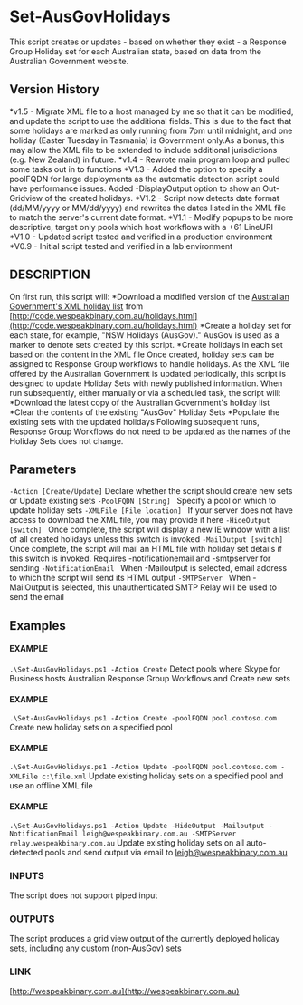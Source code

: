 # Set-AusGovHolidays
This script creates or updates - based on whether they exist - a Response Group Holiday set for each Australian state, based on data from the Australian Government website.

## Version History
*v1.5 - Migrate XML file to a host managed by me so that it can be modified, and update the script to use the additional fields. This is due to the fact that some holidays are marked as only running from 7pm until midnight, and one holiday (Easter Tuesday in Tasmania) is Government only.As a bonus, this may allow the XML file to be extended to include additional jurisdictions (e.g. New Zealand) in future.
*v1.4 - Rewrote main program loop and pulled some tasks out in to functions
*V1.3 - Added the option to specify a poolFQDN for large deployments as the automatic detection script could have performance issues. Added -DisplayOutput option to show an Out-Gridview of the created holidays.
*V1.2 - Script now detects date format (dd/MM/yyyy or MM/dd/yyyy) and rewrites the dates listed in the XML file to match the server's current date format.
*V1.1 - Modify popups to be more descriptive, target only pools which host workflows with a +61 LineURI
*V1.0 - Updated script tested and verified in a production environment
*V0.9 - Initial script tested and verified in a lab environment

## DESCRIPTION
On first run, this script will:
    *Download a modified version of the [Australian Government's XML holiday list](http://www.australia.gov.au/about-australia/special-dates-and-events/public-holidays) from [http://code.wespeakbinary.com.au/holidays.html](http://code.wespeakbinary.com.au/holidays.html)
    *Create a holiday set for each state, for example, "NSW Holidays (AusGov)." AusGov is used as a marker to denote sets created by this script.
    *Create holidays in each set based on the content in the XML file
Once created, holiday sets can be assigned to Response Group workflows to handle holidays.
As the XML file offered by the Australian Government is updated periodically, this script is designed to update Holiday Sets with newly published information.
When run subsequently, either manually or via a scheduled task, the script will:
    *Download the latest copy of the Australian Government's holiday list
    *Clear the contents of the existing "AusGov" Holiday Sets
    *Populate the existing sets with the updated holidays
Following subsequent runs, Response Group Workflows do not need to be updated as the names of the Holiday Sets does not change.

## Parameters
`-Action [Create/Update]`
    Declare whether the script should create new sets or Update existing sets
`-PoolFQDN [String] `
    Specify a pool on which to update holiday sets
`-XMLFile [File location] `
    If your server does not have access to download the XML file, you may provide it here
`-HideOutput [switch] `
    Once complete, the script will display a new IE window with a list of all created holidays unless this switch is invoked
`-MailOutput [switch] `
    Once complete, the script will mail an HTML file with holiday set details if this switch is invoked. Requires -notificationemail and -smtpserver for sending
`-NotificationEmail `
    When -Mailoutput is selected, email address to which the script will send its HTML output
`-SMTPServer `
    When -MailOutput is selected, this unauthenticated SMTP Relay will be used to send the email
    
## Examples
#### EXAMPLE
`.\Set-AusGovHolidays.ps1 -Action Create`
Detect pools where Skype for Business hosts Australian Response Group Workflows and Create new sets
#### EXAMPLE
`.\Set-AusGovHolidays.ps1 -Action Create -poolFQDN pool.contoso.com`
Create new holiday sets on a specified pool
#### EXAMPLE
`.\Set-AusGovHolidays.ps1 -Action Update -poolFQDN pool.contoso.com -XMLFile c:\file.xml`
Update existing holiday sets on a specified pool and use an offline XML file
#### EXAMPLE
`.\Set-AusGovHolidays.ps1 -Action Update -HideOutput -Mailoutput -NotificationEmail leigh@wespeakbinary.com.au -SMTPServer relay.wespeakbinary.com.au`
Update existing holiday sets on all auto-detected pools and send output via email to leigh@wespeakbinary.com.au
### INPUTS
The script does not support piped input
### OUTPUTS
The script produces a grid view output of the currently deployed holiday sets, including any custom (non-AusGov) sets
### LINK
[http://wespeakbinary.com.au](http://wespeakbinary.com.au)

